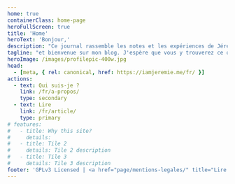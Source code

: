 ```yaml
---
home: true
containerClass: home-page
heroFullScreen: true
title: 'Home'
heroText: 'Bonjour,'
description: "Ce journal rassemble les notes et les expériences de Jérémie Litzler (disponible hors connexion après  installation) sur un large éventail de sujets pour un mode de vie respectueux de l'environnement"
tagline: "et bienvenue sur mon blog. J'espère que vous y trouverez ce que vous cherchez !"
heroImage: /images/profilepic-400w.jpg
head:
  - [meta, { rel: canonical, href: https://iamjeremie.me/fr/ }]
actions:
  - text: Qui suis-je ?
    link: /fr/a-propos/
    type: secondary
  - text: Lire
    link: /fr/article/
    type: primary
# features:
#   - title: Why this site?
#     details:
#   - title: Tile 2
#     details: Tile 2 description
#   - title: Tile 3
#     details: Tile 3 description
footer: 'GPLv3 Licensed | <a href="page/mentions-legales/" title="Lire les mentions légales du site">Mentions légales</a>'
---
```

